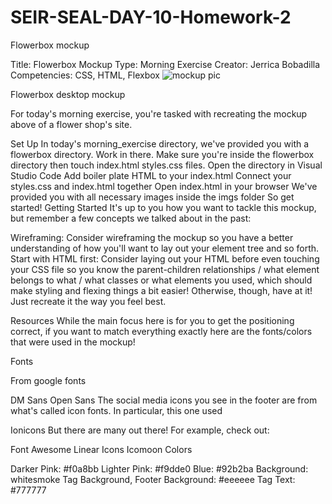 # SEIR-SEAL-DAY-10-Homework-2
Flowerbox mockup

Title: Flowerbox Mockup
Type: Morning Exercise
Creator: Jerrica Bobadilla
Competencies: CSS, HTML, Flexbox
![mockup pic](https://github.com/rocknrome/SEIR-SEAL-DAY-10-Homework-2/assets/126816805/c8ba92e8-345b-419b-a529-26f57277bd1c)

Flowerbox
desktop mockup

For today's morning exercise, you're tasked with recreating the mockup above of a flower shop's site.

Set Up
In today's morning_exercise directory, we've provided you with a flowerbox directory. Work in there.
Make sure you're inside the flowerbox directory then touch index.html styles.css files.
Open the directory in Visual Studio Code
Add boiler plate HTML to your index.html
Connect your styles.css and index.html together
Open index.html in your browser
We've provided you with all necessary images inside the imgs folder
So get started!
Getting Started
It's up to you how you want to tackle this mockup, but remember a few concepts we talked about in the past:

Wireframing: Consider wireframing the mockup so you have a better understanding of how you'll want to lay out your element tree and so forth.
Start with HTML first: Consider laying out your HTML before even touching your CSS file so you know the parent-children relationships / what element belongs to what / what classes or what elements you used, which should make styling and flexing things a bit easier!
Otherwise, though, have at it! Just recreate it the way you feel best.

Resources
While the main focus here is for you to get the positioning correct, if you want to match everything exactly here are the fonts/colors that were used in the mockup!

Fonts

From google fonts

DM Sans
Open Sans
The social media icons you see in the footer are from what's called icon fonts. In particular, this one used

Ionicons
But there are many out there! For example, check out:

Font Awesome
Linear Icons
Icomoon
Colors

Darker Pink: #f0a8bb
Lighter Pink: #f9dde0
Blue: #92b2ba
Background: whitesmoke
Tag Background, Footer Background: #eeeeee
Tag Text: #777777
